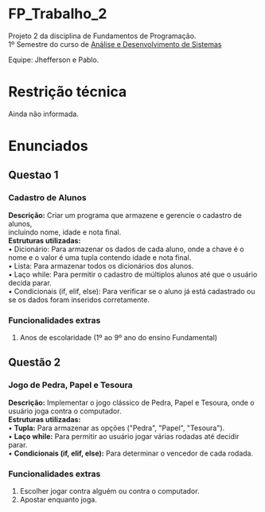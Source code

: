 # FP_Trabalho_2
Projeto 2 da disciplina de Fundamentos de Programação.<br>
1º Semestre do curso de [Análise e Desenvolvimento de Sistemas](https://www.ufc.br/ensino/guia-de-profissoes/17805-analise-e-desenvolvimento-de-sistemas)

Equipe: Jhefferson e Pablo.

# Restrição técnica
Ainda não informada.

# Enunciados
## Questao 1
### Cadastro de Alunos
**Descrição:** Criar um programa que armazene e gerencie o cadastro de alunos,<br>
incluindo nome, idade e nota final.<br>
**Estruturas utilizadas:**<br>
• Dicionário: Para armazenar os dados de cada aluno, onde a chave é o nome
e o valor é uma tupla contendo idade e nota final.<br>
• Lista: Para armazenar todos os dicionários dos alunos.<br>
• Laço while: Para permitir o cadastro de múltiplos alunos até que o usuário
decida parar.<br>
• Condicionais (if, elif, else): Para verificar se o aluno já está cadastrado ou se
os dados foram inseridos corretamente.<br>
### Funcionalidades extras
1. Anos de escolaridade (1º ao 9º ano do ensino Fundamental)

## Questão 2
### Jogo de Pedra, Papel e Tesoura
**Descrição:** Implementar o jogo clássico de Pedra, Papel e Tesoura, onde o usuário joga contra o computador.<br>
**Estruturas utilizadas:**<br>
• **Tupla:** Para armazenar as opções ("Pedra", "Papel", "Tesoura").<br>
• **Laço while:** Para permitir ao usuário jogar várias rodadas até decidir parar.<br>
• **Condicionais (if, elif, else):** Para determinar o vencedor de cada rodada.
### Funcionalidades extras
1. Escolher jogar contra alguém ou contra o computador.
2. Apostar enquanto joga.
